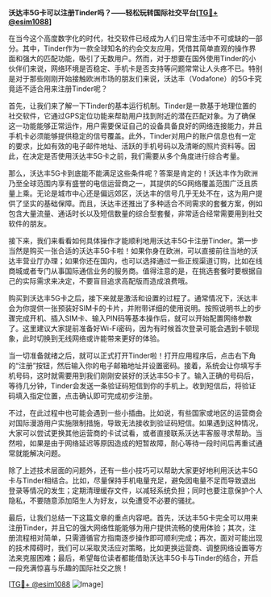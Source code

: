 **沃达丰5G卡可以注册Tinder吗？——轻松玩转国际社交平台[[TG💪+ @esim1088](https://t.me/s/esim1088)]**

在当今这个高度数字化的时代，社交软件已经成为人们日常生活中不可或缺的一部分。其中，Tinder作为一款全球知名的约会交友应用，凭借其简单直观的操作界面和强大的匹配功能，吸引了无数用户。然而，对于想要在国外使用Tinder的小伙伴们来说，网络环境是否稳定、手机卡是否支持等问题常常让人头疼不已。特别是对于那些刚刚开始接触欧洲市场的朋友们来说，沃达丰（Vodafone）的5G卡究竟适不适合用来注册Tinder呢？

首先，让我们来了解一下Tinder的基本运行机制。Tinder是一款基于地理位置的社交软件，它通过GPS定位功能来帮助用户找到附近的潜在匹配对象。为了确保这一功能能够正常运作，用户需要保证自己的设备具备良好的网络连接能力，并且手机卡必须能够提供稳定的信号覆盖。此外，Tinder对用户的账户信息也有一定的要求，比如有效的电子邮件地址、活跃的手机号码以及清晰的照片资料等。因此，在决定是否使用沃达丰5G卡之前，我们需要从多个角度进行综合考量。

那么，沃达丰5G卡到底能不能满足这些条件呢？答案是肯定的！沃达丰作为欧洲乃至全球范围内享有盛誉的电信运营商之一，其提供的5G网络覆盖范围广泛且质量上乘。无论是城市中心还是偏远郊区，沃达丰的信号几乎无处不在，这为用户提供了坚实的基础保障。而且，沃达丰还推出了多种适合不同需求的套餐方案，例如包含大量流量、通话时长以及短信数量的综合型套餐，非常适合经常需要用到社交软件的朋友。

接下来，我们来看看如何具体操作才能顺利地用沃达丰5G卡注册Tinder。第一步当然是购买一张合适的沃达丰5G卡啦！如果你身在欧洲，可以直接前往当地的沃达丰营业厅办理；如果你还在国内，也可以选择通过一些正规渠道订购，比如在线商城或者专门从事国际通信业务的服务商。值得注意的是，在挑选套餐时要根据自己的实际需求来决定，不要盲目追求高配版而造成浪费哦。

购买到沃达丰5G卡之后，接下来就是激活和设置的过程了。通常情况下，沃达丰会为你提供一张预装好SIM卡的卡片，并附带详细的使用说明。按照说明书上的步骤完成开机、插入SIM卡、输入PIN码等基本操作后，就可以开始配置网络参数了。这里建议大家提前准备好Wi-Fi密码，因为有时候首次登录可能会遇到卡顿现象，此时切换到无线网络或许能带来更好的体验。

当一切准备就绪之后，就可以正式打开Tinder啦！打开应用程序后，点击右下角的“注册”按钮，然后输入你的电子邮箱地址并设置密码。接着，系统会让你填写手机号码，这时就需要用到我们刚刚安装好的沃达丰5G卡了。输入正确的号码后，等待几分钟，Tinder会发送一条验证码短信到你的手机上。收到短信后，将验证码填入指定位置，点击确认即可完成初步注册。

不过，在此过程中也可能会遇到一些小插曲。比如说，有些国家或地区的运营商会对国际漫游用户实施限制措施，导致无法接收到验证码短信。如果遇到这种情况，大家可以尝试更换其他运营商的卡试试看，或者直接联系沃达丰客服寻求帮助。当然啦，如果是由于网络延迟等原因造成的短暂故障，耐心等待一段时间后再重试通常就能解决问题。

除了上述技术层面的问题外，还有一些小技巧可以帮助大家更好地利用沃达丰5G卡与Tinder相结合。比如，尽量保持手机电量充足，避免因电量不足而导致退出登录等情况的发生；定期清理缓存文件，以减轻系统负担；同时也要注意保护个人隐私，不要随意添加陌生人为好友，以免遭受不必要的骚扰。

最后，让我们总结一下这篇文章的重点内容吧。首先，沃达丰5G卡完全可以用来注册Tinder，并且它的强大网络性能能够为用户提供流畅的使用体验；其次，注册流程相对简单，只需遵循官方指南逐步操作即可顺利完成；再次，面对可能出现的技术障碍时，我们可以采取灵活应对策略，比如更换运营商、调整网络设置等方法来克服困难；最后，希望每位读者都能借助沃达丰5G卡与Tinder的结合，开启一段充满惊喜与乐趣的国际社交之旅！

[[TG💪+ @esim1088](https://t.me/s/esim1088) ![Image](https://i.postimg.cc/4NQfJmqS/Snipaste-2025-05-13-00-14-12.png)]